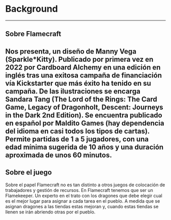 # Background
---
## Sobre Flamecraft

Nos presenta, un diseño de **Manny Vega** (Sparkle\*Kitty). Publicado por primera vez en 2022 por Cardboard Alchemy en una edición en inglés tras una exitosa campaña de financiación vía Kickstarter que más éxito ha tenido en su campaña. De las ilustraciones se encarga **Sandara Tang** (The Lord of the Rings: The Card Game, Legacy of Dragonholt, Descent: Journeys in the Dark 2nd Edition).
Se encuentra publicado en español por Maldito Games (hay dependencia del idioma en casi todos los tipos de cartas). Permite partidas de 1 a 5 jugadores, con una edad mínima sugerida de 10 años y una duración aproximada de unos 60 minutos.
---
## Sobre el juego
Sobre el papel Flamecraft no es tan distinto a otros juegos de colocación de trabajadores y gestión de recursos.
En Flamecraft tenemos que ser un Flamekeeper. Un experto en el trato con los dragones que debe elegir cual es el mejor lugar para asignar a cada tarea en el pueblo. A medida que se asignan dragones a las tiendas estas mejoran y, cuando estas tiendas se llenen se irán abriendo otras por el pueblo.




